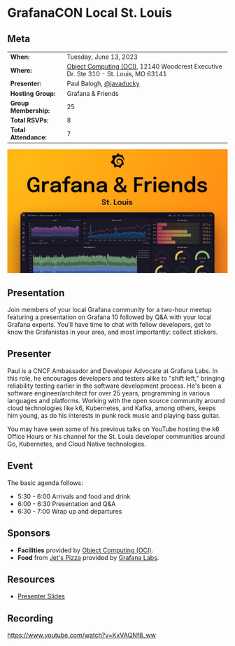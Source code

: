 # GrafanaCON Local St. Louis

## Meta 
| | |
| --- | --- |
| **When:** | Tuesday, June 13, 2023 |
| **Where:** | [Object Computing (OCI)](https://objectcomputing.com/), 12140 Woodcrest Executive Dr. Ste 310 - St. Louis, MO 63141 |
| **Presenter:** | Paul Balogh, [@javaducky](https://twitter.com/javaducky) |
| **Hosting Group:** | Grafana & Friends |
| **Group Membership:** | 25 |
| **Total RSVPs:** | 8 |
| **Total Attendance:** | 7 |

![](images/grafana-and-friends-stl.jpeg)

## Presentation
Join members of your local Grafana community for a two-hour meetup featuring a presentation on Grafana 10 followed by Q&A with your local Grafana experts. You’ll have time to chat with fellow developers, get to know the Grafanistas in your area, and most importantly: collect stickers.

## Presenter
Paul is a CNCF Ambassador and Developer Advocate at Grafana Labs. In this role, he encourages developers and testers alike to "shift left," bringing reliability testing earlier in the software development process. He's been a software engineer/architect for over 25 years, programming in various languages and platforms. Working with the open source community around cloud technologies like k6, Kubernetes, and Kafka, among others, keeps him young, as do his interests in punk rock music and playing bass guitar.

You may have seen some of his previous talks on YouTube hosting the k6 Office Hours or his channel for the St. Louis developer communities around Go, Kubernetes, and Cloud Native technologies.

## Event
The basic agenda follows:
* 5:30 - 6:00 Arrivals and food and drink
* 6:00 - 6:30 Presentation and Q&A
* 6:30 - 7:00 Wrap up and departures

## Sponsors
* **Facilities** provided by [Object Computing (OCI)](https://objectcomputing.com/).
* **Food** from [Jet's Pizza](https://www.jetspizza.com/) provided by [Grafana Labs](https://grafana.com/).

## Resources
* [Presenter Slides](St.%20Louis%20GrafanaCON%20Local%20Meetup%20Presentation.pdf)

## Recording
https://www.youtube.com/watch?v=KxVAQNf8_ww
